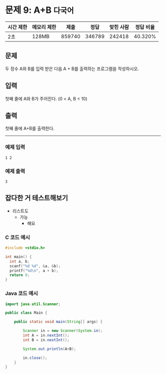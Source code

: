 # 문제 9: A+B `다국어`

| 시간 제한 | 메모리 제한 | 제출   | 정답   | 맞힌 사람 | 정답 비율 |
| --------- | ----------- | ------ | ------ | --------- | --------- |
| 2초       | 128MB       | 859740 | 346789 | 242418    | 40.320%   |

## 문제

두 정수 A와 B를 입력 받은 다음 A + B를 출력하는 프로그램을 작성하시오.

## 입력

첫째 줄에 A와 B가 주어진다. (0 < A, B < 10)

## 출력

첫째 줄에 A+B를 출력한다.

---

### 예제 입력

```
1 2
```

### 예제 출력

```
3
```

## 잡다한 거 테스트해보기

- 리스트도
  - 가능
    - 해요

### C 코드 예시

```c
#include <stdio.h>

int main() {
  int a, b;
  scanf("%d %d", &a, &b);
  printf("%d\n", a + b);
  return 0;
}
```

### Java 코드 예시

```java
import java.util.Scanner;

public class Main {

	public static void main(String[] args) {

		Scanner in = new Scanner(System.in);
		int A = in.nextInt();
		int B = in.nextInt();

		System.out.println(A+B);

		in.close();
	}
}
```
